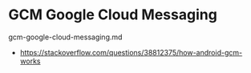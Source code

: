# GCM Google Cloud Messaging

gcm-google-cloud-messaging.md

*   https://stackoverflow.com/questions/38812375/how-android-gcm-works



